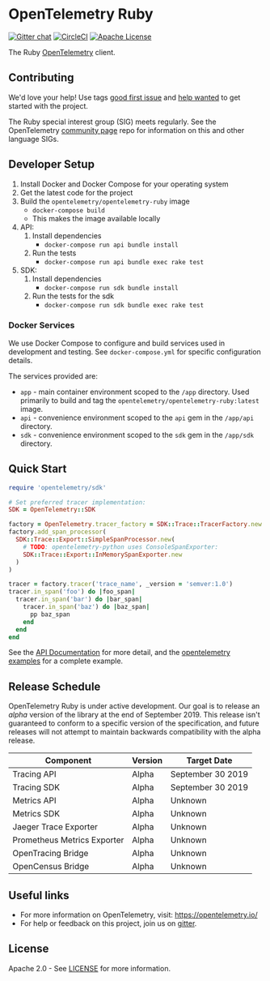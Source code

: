# OpenTelemetry Ruby

[![Gitter chat][gitter-image]][gitter-url]
[![CircleCI][ci-image]][ci-url]
[![Apache License][license-image]][license-image]

The Ruby [OpenTelemetry](https://opentelemetry.io/) client.

## Contributing

We'd love your help! Use tags [good first issue][issues-good-first-issue] and
[help wanted][issues-help-wanted] to get started with the project.

The Ruby special interest group (SIG) meets regularly. See the OpenTelemetry
[community page][ruby-sig] repo for information on this and other language SIGs.

## Developer Setup

1. Install Docker and Docker Compose for your operating system
1. Get the latest code for the project
1. Build the `opentelemetry/opentelemetry-ruby` image
    * `docker-compose build`
    * This makes the image available locally
1. API:
    1. Install dependencies
        * `docker-compose run api bundle install`
    1. Run the tests
        * `docker-compose run api bundle exec rake test`
1. SDK:
    1. Install dependencies
        * `docker-compose run sdk bundle install`
    1. Run the tests for the sdk
        * `docker-compose run sdk bundle exec rake test`

### Docker Services

We use Docker Compose to configure and build services used in development
and testing. See `docker-compose.yml` for specific configuration details.

The services provided are:

* `app` - main container environment scoped to the `/app` directory. Used primarily to build and tag the `opentelemetry/opentelemetry-ruby:latest` image.
* `api` - convenience environment scoped to the `api` gem in the `/app/api` directory.
* `sdk` - convenience environment scoped to the `sdk` gem in the `/app/sdk` directory.

## Quick Start

```ruby
require 'opentelemetry/sdk'

# Set preferred tracer implementation:
SDK = OpenTelemetry::SDK

factory = OpenTelemetry.tracer_factory = SDK::Trace::TracerFactory.new
factory.add_span_processor(
  SDK::Trace::Export::SimpleSpanProcessor.new(
    # TODO: opentelemetry-python uses ConsoleSpanExporter:
    SDK::Trace::Export::InMemorySpanExporter.new
  )
)

tracer = factory.tracer('trace_name', _version = 'semver:1.0')
tracer.in_span('foo') do |foo_span|
  tracer.in_span('bar') do |bar_span|
    tracer.in_span('baz') do |baz_span|
      pp baz_span
    end
  end
end
```

See the [API Documentation](https://open-telemetry.github.io/opentelemetry-ruby/) for more
detail, and the
[opentelemetry examples](./examples/README.md)
for a complete example.

## Release Schedule

OpenTelemetry Ruby is under active development. Our goal is to release an
_alpha_ version of the library at the end of September 2019. This release isn't
guaranteed to conform to a specific version of the specification, and future
releases will not attempt to maintain backwards compatibility with the alpha
release.

| Component                   | Version | Target Date       |
| --------------------------- | ------- | ----------------- |
| Tracing API                 | Alpha   | September 30 2019 |
| Tracing SDK                 | Alpha   | September 30 2019 |
| Metrics API                 | Alpha   | Unknown           |
| Metrics SDK                 | Alpha   | Unknown           |
| Jaeger Trace Exporter       | Alpha   | Unknown           |
| Prometheus Metrics Exporter | Alpha   | Unknown           |
| OpenTracing Bridge          | Alpha   | Unknown           |
| OpenCensus Bridge           | Alpha   | Unknown           |

## Useful links

- For more information on OpenTelemetry, visit: <https://opentelemetry.io/>
- For help or feedback on this project, join us on [gitter][gitter-url].

## License

Apache 2.0 - See [LICENSE][license-url] for more information.

[ci-image]: https://circleci.com/gh/open-telemetry/opentelemetry-ruby.svg?style=svg
[ci-url]: https://circleci.com/gh/open-telemetry/opentelemetry-ruby
[gitter-image]: https://badges.gitter.im/open-telemetry/opentelemetry-ruby.svg
[gitter-url]: https://gitter.im/open-telemetry/opentelemetry-ruby?utm_source=badge&utm_medium=badge&utm_campaign=pr-badge&utm_content=badge
[issues-good-first-issue]: https://github.com/open-telemetry/opentelemetry-ruby/issues?q=is%3Aissue+is%3Aopen+label%3A%22good+first+issue%22
[issues-help-wanted]: https://github.com/open-telemetry/opentelemetry-ruby/issues?q=is%3Aissue+is%3Aopen+label%3A%22help+wanted%22
[license-image]: https://img.shields.io/badge/license-Apache_2.0-green.svg?style=flat
[license-url]: https://github.com/open-telemetry/opentelemetry-ruby/blob/master/LICENSE
[ruby-sig]: https://github.com/open-telemetry/community#ruby-sig
